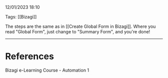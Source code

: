 12/01/2023 18:10

Tags: [[Bizagi]]

The steps are the same as in [[Create Global Form in Bizagi]]. Where you read "Global Form", just change to "Summary Form", and you're done!


---
# References

Bizagi e-Learning Course - Automation 1